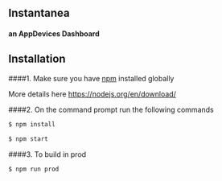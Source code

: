 ## Instantanea
#### an AppDevices Dashboard

## Installation
####1.  Make sure you have [npm](https://www.npmjs.org/) installed globally

More details here
https://nodejs.org/en/download/ 

####2. On the command prompt run the following commands

```sh
$ npm install 
```
```sh
$ npm start
```

####3. To build in prod
```sh
$ npm run prod
```
